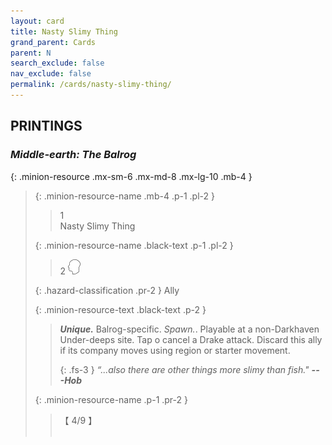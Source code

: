 ```yaml
---
layout: card
title: Nasty Slimy Thing
grand_parent: Cards
parent: N
search_exclude: false
nav_exclude: false
permalink: /cards/nasty-slimy-thing/
---
```


## PRINTINGS


### _Middle-earth: The Balrog_

{: .minion-resource .mx-sm-6 .mx-md-8 .mx-lg-10 .mb-4 }
> {: .minion-resource-name .mb-4 .p-1 .pl-2 }
> > <div class="hazard-mp">1</div>
> > <div class="card-name">Nasty Slimy Thing</div>
>
> {: .minion-resource-name .black-text .p-1 .pl-2 }
> > 2 ![](/assets/images/mind.svg)
>
> {: .hazard-classification .pr-2 }
> Ally
>
> {: .minion-resource-text .black-text .p-2 }
> > _**Unique.**_ Balrog-specific. _Spawn._. Playable at a non-Darkhaven Under-deeps site. Tap o cancel a Drake attack. Discard this ally if its company moves using region or starter movement. 
> > 
> > {: .fs-3 } 
> > _“...also there are other things more slimy than fish."_ ***---&#65279;Hob*** 
> 
> {: .minion-resource-name .p-1 .pr-2 }
> > <div class="card-shield">【 4/9 】</div>
> > <div class="card-corruption-white">&nbsp;</div>
